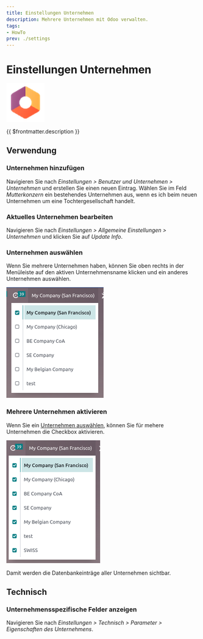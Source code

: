 ```yaml
---
title: Einstellungen Unternehmen
description: Mehrere Unternehmen mit Odoo verwalten.
tags:
- HowTo
prev: ./settings
---
```

# Einstellungen Unternehmen
![icons_odoo_settings](attachments/icons_odoo_settings.png)

{{ $frontmatter.description }}

## Verwendung

### Unternehmen hinzufügen

Navigieren Sie nach *Einstellungen > Benutzer und Unternehmen > Unternehmen* und erstellen Sie einen neuen Eintrag. Wählen Sie im Feld *Mutterkonzern* ein bestehendes Unternehmen aus, wenn es ich beim neuen Unternehmen um eine Tochtergesellschaft handelt.

### Aktuelles Unternehmen bearbeiten

Navigieren Sie nach *Einstellungen > Allgemeine Einstellungen > Unternehmen* und klicken Sie auf *Update Info*.

### Unternehmen auswählen

Wenn Sie mehrere Unternehmen haben, können Sie oben rechts in der Menüleiste auf den aktiven Unternehmensname klicken und ein anderes Unternehmen auswählen.

![](attachments/Einstellungen%20Unternehmen%20Auswahl.png)

### Mehrere Unternehmen aktivieren

Wenn Sie ein [Unternehmen auswählen](#Unternehmen%20auswählen), können Sie für mehere Unternehmen die Checkbox aktivieren.

![](attachments/Einstellungen%20Unternehmen%20Multi.png)

Damit werden die Datenbankeinträge aller Unternehmen sichtbar.

## Technisch

### Unternehmensspezifische Felder anzeigen

Navigieren Sie nach *Einstellungen > Technisch > Parameter > Eigenschaften des Unternehmens*.